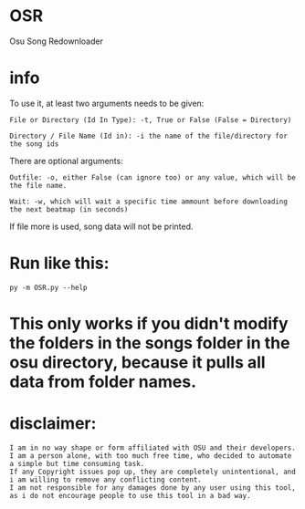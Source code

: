 # OSR
Osu Song Redownloader

# info
To use it, at least two arguments needs to be given:

	File or Directory (Id In Type): -t, True or False (False = Directory)

	Directory / File Name (Id in): -i the name of the file/directory for the song ids
There are optional arguments:

	Outfile: -o, either False (can ignore too) or any value, which will be the file name.

	Wait: -w, which will wait a specific time ammount before downloading the next beatmap (in seconds)

If file more is used, song data will not be printed.

# Run like this:
```
py -m OSR.py --help
```

# This only works if you didn't modify the folders in the songs folder in the osu directory, because it pulls all data from folder names.


# disclaimer:
	I am in no way shape or form affiliated with OSU and their developers. I am a person alone, with too much free time, who decided to automate a simple but time consuming task.
	If any Copyright issues pop up, they are completely unintentional, and i am willing to remove any conflicting content.
	I am not responsible for any damages done by any user using this tool, as i do not encourage people to use this tool in a bad way.